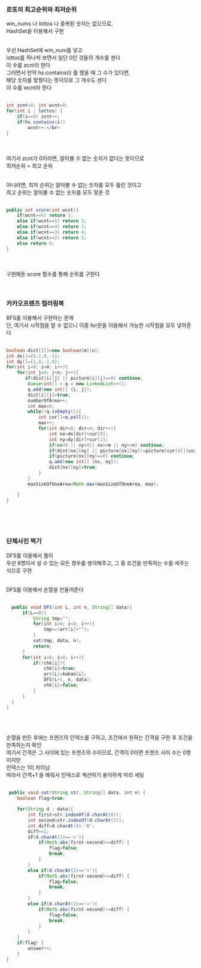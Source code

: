### 로또의 최고순위와 최저순위
win_nums 나 lottos 나 중복된 숫자는 없으므로,</br>
HashSet을 이용해서 구현</br></br>

우선 HashSet에 win_num를 넣고</br>
lottos를 하나씩 보면서 일단 0인 것들의 개수를 센다</br>
이 수를 zcnt라 한다</br>
그러면서 만약 hs.contains(i) 를 했을 때 그 수가 있다면,</br>
해당 숫자를 맞췄다는 뜻이므로 그 개수도 센다</br>
이 수를 wcnt라 한다</br></br>

``` java
int zcnt=0; int wcnt=0;
for(int i : lottos) {
    if(i==0) zcnt++;
    if(hs.contains(i))
        wcnt++;</br>
}
```
</br></br>
여기서 zcnt가 0이라면, 알아볼 수 없는 숫자가 없다는 뜻이므로</br>
최저순위 = 최고 순위</br></br>

아니라면, 최저 순위는 알아볼 수 없는 숫자를 모두 틀린 것이고</br>
최고 순위는 알아볼 수 없는 숫자를 모두 맞춘 것</br></br>


```java
public int score(int wcnt){
    if(wcnt==6) return 1;
    else if(wcnt==5) return 2;
    else if(wcnt==4) return 3;
    else if(wcnt==3) return 4;
    else if(wcnt==2) return 5;
    else return 6;
}
```
</br></br>
구현해둔 score 함수를 통해 순위를 구한다</br></br></br>



### 카카오프렌즈 컬러링북
BFS를 이용해서 구현하는 문제</br>
단, 여기서 시작점을 알 수 없으니 이중 for문을 이용해서 가능한 시작점을 모두 넣어준다</br></br>

```java
boolean dist[][]=new boolean[m][n];
int dx[]={0,1,0,-1};
int dy[]={1,0,-1,0};
for(int i=0; i<m; i++){
    for(int j=0; j<n; j++){
       if(dist[i][j] || picture[i][j]==0) continue;
        Queue<int[] > q = new LinkedList<>();
        q.add(new int[] {i, j});
        dist[i][j]=true;
        numberOfArea++;
        int max=0;
        while(!q.isEmpty()){
            int cur[]=q.poll();
            max++;
            for(int dir=0; dir<4; dir++){
                int nx=dx[dir]+cur[0];
                int ny=dy[dir]+cur[1];
                if(nx<0 || ny<0|| nx>=m || ny>=n) continue;
                if(dist[nx][ny] || picture[nx][ny]!=picture[cur[0]][cur[1]]) continue;
                if(picture[nx][ny]==0) continue;
                q.add(new int[] {nx, ny});
                dist[nx][ny]=true;
            }
        }
        maxSizeOfOneArea=Math.max(maxSizeOfOneArea, max);

    }
}
```

</br></br></br>
### 단체사진 찍기
DFS를 이용해서 풀이</br>
우선 8명이서 설 수 있는 모든 경우를 생각해주고, 그 중 조건을 만족하는 수를 세주는 식으로 구현</br></br>

DFS를 이용해서 순열을 만들어준다</br></br>

```java
  public void DFS(int L, int n, String[] data){
      if(L==8){
          String tmp="";
          for(int i=0; i<8; i++){
              tmp+=(arr[i]+"");
          }
          sat(tmp, data, n);
          return;
      }
      for(int i=0; i<8; i++){
          if(!chk[i]){
              chk[i]=true;
              arr[L]=kakao[i];
              DFS(L+1, n, data);
              chk[i]=false;
          }
      }
  }
]
```
</br></br>

순열을 만든 후에는 프렌즈의 인덱스를 구하고, 조건에서 원하는 간격을 구한 후 조건을 만족하는지 확인</br>
여기서 간격은 그 사이에 있는 프렌즈의 수이므로, 간격이 0이면 프렌즈 사이 수는 0명이지만</br>
인덱스는 1이 차이남</br>
따라서 간격+1 을 해줘서 인덱스로 계산하기 용이하게 미리 세팅</br></br>


```java
 public void sat(String str, String[] data, int n) {
    boolean flag=true;

    for(String d : data){
        int first=str.indexOf(d.charAt(0));
        int second=str.indexOf(d.charAt(2));
        int diff=d.charAt(4)-'0';
        diff+=1;
        if(d.charAt(3)=='<'){
            if(Math.abs(first-second)>=diff) {
                flag=false;
                break;
            }
        }
        else if(d.charAt(3)=='>'){
            if(Math.abs(first-second)<=diff) {
                flag=false;
                break;
            }
        }
        else if(d.charAt(3)=='='){
            if(Math.abs(first-second)!=diff) {
                flag=false;
                break;
            }
        }    
    }
    if(flag) {
        answer++;
    }
}
```
